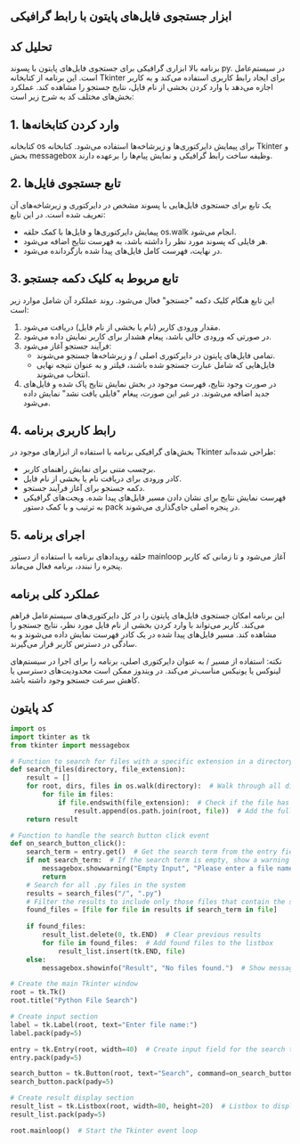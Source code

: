 ## ابزار جستجوی فایل‌های پایتون با رابط گرافیکی
## تحلیل کد
برنامه بالا ابزاری گرافیکی برای جستجوی فایل‌های پایتون با پسوند py. در سیستم‌عامل است. این برنامه از کتابخانه Tkinter برای ایجاد رابط کاربری استفاده می‌کند و به کاربر اجازه می‌دهد با وارد کردن بخشی از نام فایل، نتایج جستجو را مشاهده کند. عملکرد بخش‌های مختلف کد به شرح زیر است:
## 1. وارد کردن کتابخانه‌ها
کتابخانه os برای پیمایش دایرکتوری‌ها و زیرشاخه‌ها استفاده می‌شود. کتابخانه Tkinter و بخش messagebox وظیفه ساخت رابط گرافیکی و نمایش پیام‌ها را برعهده دارند.

## 2. تابع جستجوی فایل‌ها
یک تابع برای جستجوی فایل‌هایی با پسوند مشخص در دایرکتوری و زیرشاخه‌های آن تعریف شده است. در این تابع:
  - پیمایش دایرکتوری‌ها و فایل‌ها با کمک حلقه os.walk انجام می‌شود.
  - هر فایلی که پسوند مورد نظر را داشته باشد، به فهرست نتایج اضافه می‌شود.
  - در نهایت، فهرست کامل فایل‌های پیدا شده بازگردانده می‌شود.

## 3. تابع مربوط به کلیک دکمه جستجو
این تابع هنگام کلیک دکمه "جستجو" فعال می‌شود. روند عملکرد آن شامل موارد زیر است:
1. مقدار ورودی کاربر (نام یا بخشی از نام فایل) دریافت می‌شود.
2. در صورتی که ورودی خالی باشد، پیغام هشدار برای کاربر نمایش داده می‌شود.
3. فرآیند جستجو آغاز می‌شود:
   - تمامی فایل‌های پایتون در دایرکتوری اصلی / و زیرشاخه‌ها جستجو می‌شوند.
   - فایل‌هایی که شامل عبارت جستجو شده باشند، فیلتر و به عنوان نتیجه نهایی انتخاب می‌شوند.
4. در صورت وجود نتایج، فهرست موجود در بخش نمایش نتایج پاک شده و فایل‌های جدید اضافه می‌شوند. در غیر این صورت، پیغام "فایلی یافت نشد" نمایش داده می‌شود.

## 4. رابط کاربری برنامه
بخش‌های گرافیکی برنامه با استفاده از ابزارهای موجود در Tkinter طراحی شده‌اند:
- برچسب متنی برای نمایش راهنمای کاربر.
- کادر ورودی برای دریافت نام یا بخشی از نام فایل.
- دکمه جستجو برای آغاز فرآیند جستجو.
- فهرست نمایش نتایج برای نشان دادن مسیر فایل‌های پیدا شده.
ویجت‌های گرافیکی به ترتیب و با کمک دستور pack در پنجره اصلی جای‌گذاری می‌شوند.


## 5. اجرای برنامه
حلقه رویدادهای برنامه با استفاده از دستور mainloop آغاز می‌شود و تا زمانی که کاربر پنجره را نبندد، برنامه فعال می‌ماند.

## عملکرد کلی برنامه
این برنامه امکان جستجوی فایل‌های پایتون را در کل دایرکتوری‌های سیستم‌عامل فراهم می‌کند. کاربر می‌تواند با وارد کردن بخشی از نام فایل مورد نظر، نتایج جستجو را مشاهده کند. مسیر فایل‌های پیدا شده در یک کادر فهرست نمایش داده می‌شوند و به سادگی در دسترس کاربر قرار می‌گیرند.

نکته: استفاده از مسیر / به عنوان دایرکتوری اصلی، برنامه را برای اجرا در سیستم‌های لینوکس یا یونیکس مناسب‌تر می‌کند. در ویندوز ممکن است محدودیت‌های دسترسی یا کاهش سرعت جستجو وجود داشته باشد.

## کد پایتون

```python
import os
import tkinter as tk
from tkinter import messagebox

# Function to search for files with a specific extension in a directory and its subdirectories
def search_files(directory, file_extension):
    result = []
    for root, dirs, files in os.walk(directory):  # Walk through all directories and files
        for file in files:
            if file.endswith(file_extension):  # Check if the file has the specified extension
                result.append(os.path.join(root, file))  # Add the full file path to the result
    return result

# Function to handle the search button click event
def on_search_button_click():
    search_term = entry.get()  # Get the search term from the entry field
    if not search_term:  # If the search term is empty, show a warning message
        messagebox.showwarning("Empty Input", "Please enter a file name")
        return
    # Search for all .py files in the system
    results = search_files("/", ".py")  
    # Filter the results to include only those files that contain the search term
    found_files = [file for file in results if search_term in file]
    
    if found_files:
        result_list.delete(0, tk.END)  # Clear previous results
        for file in found_files:  # Add found files to the listbox
            result_list.insert(tk.END, file)
    else:
        messagebox.showinfo("Result", "No files found.")  # Show message if no files were found

# Create the main Tkinter window
root = tk.Tk()
root.title("Python File Search")

# Create input section
label = tk.Label(root, text="Enter file name:")
label.pack(pady=5)

entry = tk.Entry(root, width=40)  # Create input field for the search term
entry.pack(pady=5)

search_button = tk.Button(root, text="Search", command=on_search_button_click)  # Create search button
search_button.pack(pady=5)

# Create result display section
result_list = tk.Listbox(root, width=80, height=20)  # Listbox to display search results
result_list.pack(pady=5)

root.mainloop()  # Start the Tkinter event loop
```
